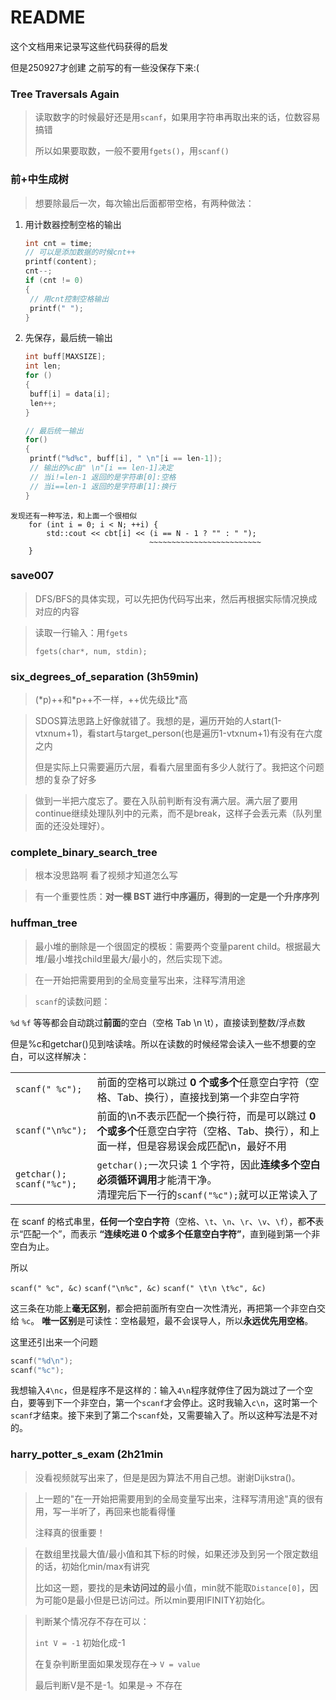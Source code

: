 # README

这个文档用来记录写这些代码获得的启发

但是250927才创建 之前写的有一些没保存下来:(



### Tree Traversals Again

> 读取数字的时候最好还是用`scanf`，如果用字符串再取出来的话，位数容易搞错
>
> 所以如果要取数，一般不要用`fgets()`，用`scanf()`





### 前+中生成树

> 想要除最后一次，每次输出后面都带空格，有两种做法：

1. 用计数器控制空格的输出

   ```c
   int cnt = time;
   // 可以是添加数据的时候cnt++
   printf(content);
   cnt--;
   if (cnt != 0)
   {
   	// 用cnt控制空格输出
   	printf(" ");
   }
   ```

2. 先保存，最后统一输出

   ```c
   int buff[MAXSIZE];
   int len;
   for ()
   {
   	buff[i] = data[i];
   	len++;
   }
   
   // 最后统一输出
   for()
   {
   	printf("%d%c", buff[i], " \n"[i == len-1]);
   	// 输出的%c由" \n"[i == len-1]决定
   	// 当i!=len-1 返回的是字符串[0]:空格
   	// 当i==len-1 返回的是字符串[1]:换行
   }
   ```


```
发现还有一种写法，和上面一个很相似
    for (int i = 0; i < N; ++i) {
        std::cout << cbt[i] << (i == N - 1 ? "" : " ");
                               ~~~~~~~~~~~~~~~~~~~~~~~~~
    }
```





### save007

> DFS/BFS的具体实现，可以先把伪代码写出来，然后再根据实际情况换成对应的内容

> 读取一行输入：用`fgets`
>
> `fgets(char*, num, stdin);`



### six_degrees_of_separation (3h59min)

>(*p)++和\*p++不一样，++优先级比\*高

> SDOS算法思路上好像就错了。我想的是，遍历开始的人start(1-vtxnum+1)，看start与target_person(也是遍历1-vtxnum+1)有没有在六度之内
>
> 但是实际上只需要遍历六层，看看六层里面有多少人就行了。我把这个问题想的复杂了好多

> 做到一半把六度忘了。要在入队前判断有没有满六层。满六层了要用continue继续处理队列中的元素，而不是break，这样子会丢元素（队列里面的还没处理好）。



### complete_binary_search_tree

> 根本没思路啊 看了视频才知道怎么写

> 有一个重要性质：**对一棵 BST 进行中序遍历，得到的一定是一个升序序列**





### huffman_tree

> 最小堆的删除是一个很固定的模板：需要两个变量parent child。根据最大堆/最小堆找child里最大/最小的，然后实现下滤。

>在一开始把需要用到的全局变量写出来，注释写清用途

> `scanf`的读数问题：

`%d` `%f` 等等都会自动跳过**前面**的空白（空格 Tab \n \t），直接读到整数/浮点数

但是%c和getchar()见到啥读啥。所以在读数的时候经常会读入一些不想要的空白，可以这样解决：

|                                  |                                                              |
| -------------------------------- | ------------------------------------------------------------ |
| `scanf(" %c");`                  | 前面的空格可以跳过 **0 个或多个**任意空白字符（空格、Tab、换行），直接找到第一个非空白字符 |
| `scanf("\n%c");`                 | 前面的\n不表示匹配一个换行符，而是可以跳过 **0 个或多个**任意空白字符（空格、Tab、换行），和上面一样，但是容易误会成匹配\n，最好不用 |
| `getchar();`<br />`scanf("%c");` | `getchar();`一次只读 1 个字符，因此**连续多个空白必须循环调用**才能清干净。<br />清理完后下一行的`scanf("%c");`就可以正常读入了 |

在 scanf 的格式串里，**任何一个空白字符**（空格、`\t`、`\n`、`\r`、`\v`、`\f`），都**不**表示“匹配一个”，而表示 **“连续吃进 0 个或多个任意空白字符”**，直到碰到第一个非空白为止。

所以 

`scanf(" %c", &c)` 
`scanf("\n%c", &c)` 
`scanf(" \t\n \t%c", &c)`  

这三条在功能上**毫无区别**，都会把前面所有空白一次性清光，再把第一个非空白交给 `%c`。 
**唯一区别**是可读性：空格最短，最不会误导人，所以**永远优先用空格**。



这里还引出来一个问题

```c
scanf("%d\n");
scanf("%c");
```

我想输入`4\nc`，但是程序不是这样的：输入`4\n`程序就停住了因为跳过了一个空白，要等到下一个非空白，第一个`scanf`才会停止。这时我输入`c\n`，这时第一个`scanf`才结束。接下来到了第二个`scanf`处，又需要输入了。所以这种写法是不对的。





### harry_potter_s_exam (2h21min

> 没看视频就写出来了，但是是因为算法不用自己想。谢谢Dijkstra()。

> 上一题的"在一开始把需要用到的全局变量写出来，注释写清用途"真的很有用，写一半听了，再回来也能看得懂
>
> 注释真的很重要！

> 在数组里找最大值/最小值和其下标的时候，如果还涉及到另一个限定数组的话，初始化min/max有讲究
>
> 比如这一题，要找的是**未访问过的**最小值，min就不能取`Distance[0]`，因为可能0是最小但是已访问过。所以min要用IFINITY初始化。

> 判断某个情况存不存在可以：
>
> `int V = -1` 初始化成-1
>
> 在复杂判断里面如果发现存在-> `V = value`
>
> 最后判断V是不是-1。如果是-> 不存在